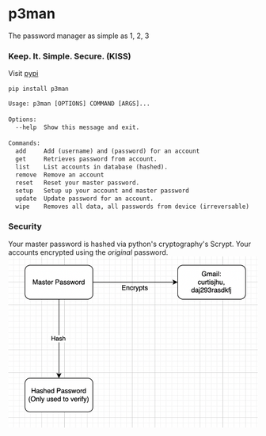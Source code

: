 # p3man
The password manager as simple as 1, 2, 3

### Keep. It. Simple. Secure. (KISS)
Visit [pypi](https://pypi.org/project/p3man/)
```
pip install p3man
```

```
Usage: p3man [OPTIONS] COMMAND [ARGS]...

Options:
  --help  Show this message and exit.

Commands:
  add     Add (username) and (password) for an account
  get     Retrieves password from account.
  list    List accounts in database (hashed).
  remove  Remove an account
  reset   Reset your master password.
  setup   Setup up your account and master password
  update  Update password for an account.
  wipe    Removes all data, all passwords from device (irreversable)
```

### Security

Your master password is hashed via python's cryptography's Scrypt.
Your accounts encrypted using the <em>original</em> password.
![](workflow.png)


